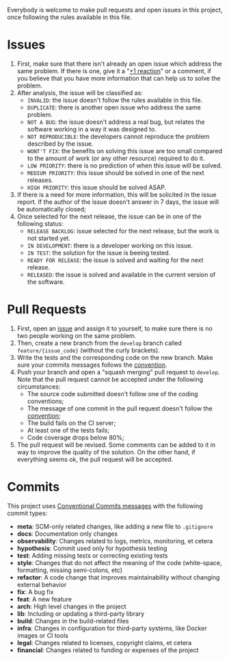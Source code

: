 Everybody is welcome to make pull requests and open issues in this project, once following the rules available in this file.

# Issues

1. First, make sure that there isn't already an open issue which address the same problem. If there is one, give it a "[+1 reaction](https://github.com/blog/2119-add-reactions-to-pull-requests-issues-and-comments)" or a comment, if you believe that you have more information that can help us to solve the problem. 
2. After analysis, the issue will be classified as:
    - `INVALID`: the issue doesn't follow the rules available in this file.
    - `DUPLICATE`: there is another open issue who address the same problem.
    - `NOT A BUG`: the issue doesn't address a real bug, but relates the software working in a way it was designed to.
    - `NOT REPRODUCIBLE`: the developers cannot reproduce the problem described by the issue.
    - `WONT'T FIX`: the benefits on solving this issue are too small compared to the amount of work (or any other resource) required to do it.
    - `LOW PRIORITY`: there is no prediction of when this issue will be solved.
    - `MEDIUM PRIORITY`: this issue should be solved in one of the next releases.
    - `HIGH PRIORITY`: this issue should be solved ASAP.
3. If there is a need for more information, this will be solicited in the issue report. If the author of the issue doesn't answer in 7 days, the issue will be automatically closed;  
4. Once selected for the next release, the issue can be in one of the following status:
    - `RELEASE BACKLOG`: issue selected for the next release, but the work is not started yet.
    - `IN DEVELOPMENT`: there is a developer working on this issue.
    - `IN TEST`: the solution for the issue is beeing tested.
    - `READY FOR RELEASE`: the issue is solved and waiting for the next release.
    - `RELEASED`: the issue is solved and available in the current version of the software.

# Pull Requests

1. First, open an [issue](#issues) and assign it to yourself, to make sure there is no two people working on the same problem.
2. Then, create a new branch from the `develop` branch called `feature/{issue_code}` (without the curly brackets).
3. Write the tests and the corresponding code on the new branch. Make sure your commits messages follows the [convention](#commits). 
4. Push your branch and open a "squash merging" pull request to `develop`. Note that the pull request cannot be accepted under the following circumstances:
    - The source code submitted doesn't follow one of the coding conventions;
    - The message of one commit in the pull request doesn't follow the [convention](#commits);
    - The build fails on the CI server;
    - At least one of the tests fails;
    - Code coverage drops below 80%;
5. The pull request will be revised. Some comments can be added to it in way to improve the quality of the solution. On the other hand, if everything seems ok, the pull request will be accepted.

# Commits

This project uses [Conventional Commits messages](https://conventionalcommits.org/) with the following commit types:

* **meta**: SCM-only related changes, like adding a new file to `.gitignore`
* **docs**: Documentation only changes
* **observability**: Changes related to logs, metrics, monitoring, et cetera
* **hypothesis**: Commit used only for hypothesis testing
* **test**: Adding missing tests or correcting existing tests
* **style**: Changes that do not affect the meaning of the code (white-space, formatting, missing semi-colons, etc)
* **refactor**: A code change that improves maintainability without changing external behavior
* **fix**: A bug fix
* **feat**: A new feature
* **arch**: High level changes in the project
* **lib**: Including or updating a third-party library
* **build**: Changes in the build-related files
* **infra**: Changes in configuration for third-party systems, like Docker images or CI tools
* **legal**: Changes related to licenses, copyright claims, et cetera
* **financial**: Changes related to funding or expenses of the project
